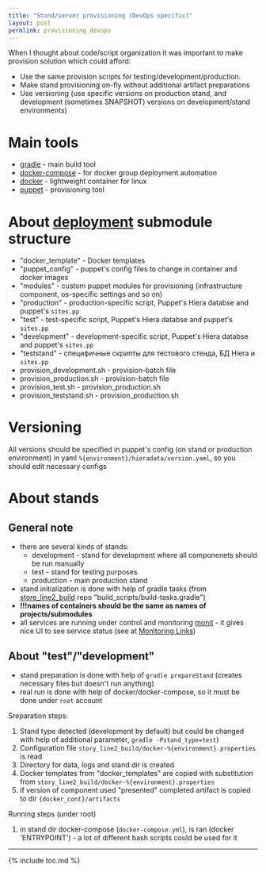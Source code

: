 ```yaml
---
title: "Stand/server provisioning (DevOps specific)"
layout: post
permlink: provisioning_devops
---
```


When I thought about code/script organization it was important to make provision solution which could afford:

* Use the same provision scripts for testing/development/production.
* Make stand provisioning on-fly without additional artifact preparations
* Use versioning (use specific versions on production stand, and development (sometimes SNAPSHOT) versions on development/stand environments)

# Main tools
- [gradle](http://gradle.org/) - main build tool
- [docker-compose](https://docs.docker.com/compose/) - for docker group deployment automation
- [docker](https://docs.docker.com/) - lightweight container for linux
- [puppet](https://puppet.com/) - provisioning tool

# About [deployment](https://github.com/fedor-malyshkin/story_line2_deployment) submodule structure
- "docker_template" - Docker templates
- "puppet_config" - puppet's config files to change in container and docker images
- "modules" - custom puppet modules for provisioning (infrastructure component, os-specific settings and so on)
- "production" - production-specific script, Puppet's Hiera databse and puppet's `sites.pp`
- "test" - test-specific script, Puppet's Hiera databse and puppet's `sites.pp`
- "development" - development-specific script, Puppet's Hiera databse and puppet's `sites.pp`
- "teststand" - специфичные скрипты для тестового стенда, БД Hiera и `sites.pp`
- provision_development.sh - provision-batch file
- provision_production.sh - provision-batch file
- provision_test.sh - provision_production.sh
- provision_teststand.sh - provision_production.sh

# Versioning
All versions should be specified in puppet's config (on stand or production environment) in yaml `%{environment}/hieradata/version.yaml`, so you should edit necessary configs

# About stands
## General note
- there are several kinds of stands:
	* development - stand for development where all componenets should be run manually
	* test - stand for testing purposes
	* production - main production stand
- stand initialization is done with help of gradle tasks (from [store_line2_build](https://github.com/fedor-malyshkin/story_line2_build) repo "build_scripts/build-tasks.gradle")
- __!!!names of containers should be the same as names of projects/submodules__
- all services are running under control and monitoring [monit](https://mmonit.com) - it gives nice UI to see service status (see at [Monitoring Links](/monitoring_links))

## About "test"/"development"
- stand preparation is done with help of `gradle prepareStand` (creates necessary files but doesn't run anything)
- real run is done with help of docker/docker-compose, so it must be done under `root` account

Sreparation steps:
1. Stand type detected (development by default) but could be changed with help of additional parameter, `gradle -Pstand_type=test`)
1. Configuration file `story_line2_build/docker-%{environment}.properties` is read
1. Directory for data, logs and stand dir is created
1. Docker templates from "docker_templates"  are copied with substitution from  `story_line2_build/docker-%{environment}.properties`
1. if version of component used "presented" completed artifact is copied to dir `{docker_cont}/artifacts`

Running steps (under root)
1. in stand dir docker-compose (`docker-compose.yml`), is ran (docker 'ENTRYPOINT') - a lot of different bash scripts could be used for it

---
{% include toc.md %}
